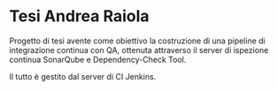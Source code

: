 # Tesi Andrea Raiola

Progetto di tesi avente come obiettivo la costruzione di una pipeline di integrazione continua con QA, ottenuta attraverso il server di ispezione continua SonarQube e Dependency-Check Tool.

Il tutto è gestito dal server di CI Jenkins.
